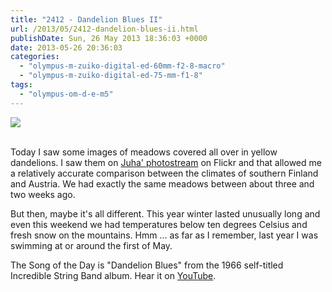 ```yaml
---
title: "2412 - Dandelion Blues II"
url: /2013/05/2412-dandelion-blues-ii.html
publishDate: Sun, 26 May 2013 18:36:03 +0000
date: 2013-05-26 20:36:03
categories: 
  - "olympus-m-zuiko-digital-ed-60mm-f2-8-macro"
  - "olympus-m-zuiko-digital-ed-75-mm-f1-8"
tags: 
  - "olympus-om-d-e-m5"
---
```

<div class="container">
<div class="center"><a target="_blank" href="https://d25zfm9zpd7gm5.cloudfront.net/1200x1200/2013/20130509_151026_lr.jpg"><img src="https://d25zfm9zpd7gm5.cloudfront.net/0600x0600/2013/20130509_151026_lr.jpg" /></a></div>
</div>
<br />

Today I saw some images of meadows covered all over in yellow dandelions. I saw them on <a href="http://www.flickr.com/photos/jiihaa/" target="_blank">Juha' photostream</a> on Flickr and that allowed me a relatively accurate comparison between the climates of southern Finland and Austria. We had exactly the same meadows between about three and two weeks ago.

<a target="_blank" href="https://d25zfm9zpd7gm5.cloudfront.net/1200x1200/2013/20130501_145857_lr.jpg"><img style="margin: 0pt 10px 0pt 0px; float: left;" src="https://d25zfm9zpd7gm5.cloudfront.net/0150x0150/2013/20130501_145857_lr.jpg" alt="" border="0" /></a> But then, maybe it's all different. This year winter lasted unusually long and even this weekend we had temperatures below ten degrees Celsius and fresh snow on the mountains. Hmm ... as far as I remember, last year I was swimming at or around the first of May.

 The Song of the Day is "Dandelion Blues"  from the 1966 self-titled Incredible String Band album. Hear it on <a href="http://www.youtube.com/watch?v=QF2pR4hq02k" target="_blank">YouTube</a>.

